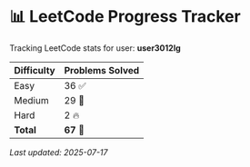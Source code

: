 
# 📊 LeetCode Progress Tracker

Tracking LeetCode stats for user: **user3012lg**

| Difficulty | Problems Solved |
|------------|------------------|
| Easy       | 36 ✅        |
| Medium     | 29 🔁      |
| Hard       | 2 🔥        |
| **Total**  | **67** 💯    |

_Last updated: 2025-07-17_
